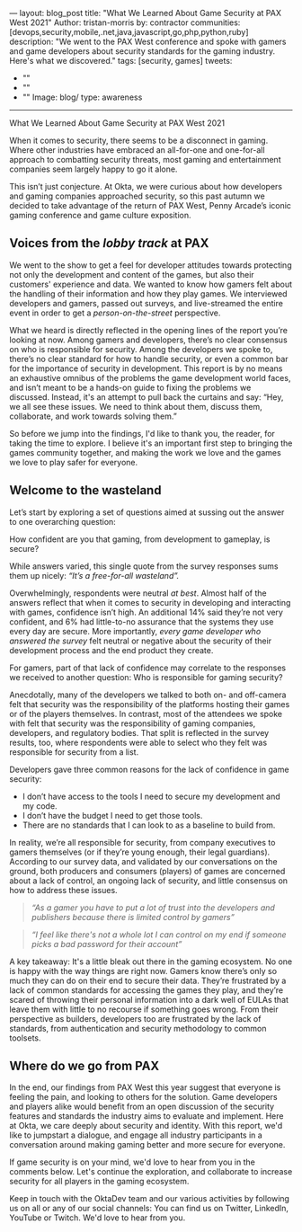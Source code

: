 —
layout: blog_post
title: "What We Learned About Game Security at PAX West 2021"
Author: tristan-morris
by: contractor
communities: [devops,security,mobile,.net,java,javascript,go,php,python,ruby]
description: "We went to the PAX West conference and spoke with gamers and game developers about security standards for the gaming industry. Here's what we discovered."
tags: [security, games]
tweets:
- ""
- ""
- ""
Image: blog/
type: awareness
---

What We Learned About Game Security at PAX West 2021

When it comes to security, there seems to be a disconnect in gaming. Where other industries have embraced an all-for-one and one-for-all approach to combatting security threats, most gaming and entertainment companies seem largely happy to go it alone.

This isn’t just conjecture. At Okta, we were curious about how developers and gaming companies approached security, so this past autumn we decided to take advantage of the return of PAX West, Penny Arcade’s iconic gaming conference and game culture exposition. 

## Voices from the *lobby track* at PAX

We went to the show to get a feel for developer attitudes towards protecting not only the development and content of the games, but also their customers' experience and data. We wanted to know how gamers felt about the handling of their information and how they play games. We interviewed developers and gamers, passed out surveys, and live-streamed the entire event in order to get a *person-on-the-street* perspective.

What we heard is directly reflected in the opening lines of the report you’re looking at now. Among gamers and developers, there’s no clear consensus on who is responsible for security. Among the developers we spoke to, there’s no clear standard for how to handle security, or even a common bar for the importance of security in development.
This report is by no means an exhaustive omnibus of the problems the game development world faces, and isn’t meant to be a hands-on guide to fixing the problems we discussed. 
Instead, it's an attempt to pull back the curtains and say: “Hey, we all see these issues. We need to think about them, discuss them, collaborate, and work towards solving them.”

So before we jump into the findings, I'd like to thank you, the reader, for taking the time to explore. I believe it's an important first step to bringing the games community together, and making the work we love and the games we love to play safer for everyone.


## Welcome to the wasteland

Let’s start by exploring a set of questions aimed at sussing out the answer to one overarching question:

How confident are you that gaming, from development to gameplay, is secure? 

While answers varied, this single quote from the survey responses sums them up nicely: *“It’s a free-for-all wasteland”.*

Overwhelmingly, respondents were neutral *at best*. Almost half of the answers reflect that when it comes to security in developing and interacting with games, confidence isn’t high. An additional 14% said they’re not very confident, and 6% had little-to-no assurance that the systems they use every day are secure. More importantly, *every game developer who answered the survey* felt neutral or negative about the security of their development process and the end product they create.


For gamers, part of that lack of confidence may correlate to the responses we received to another question: Who is responsible for gaming security?

Anecdotally, many of the developers we talked to both on- and off-camera felt that security was the responsibility of the platforms hosting their games or of the players themselves. In contrast, most of the attendees we spoke with felt that security was the responsibility of gaming companies, developers, and regulatory bodies. That split is reflected in the survey results, too, where respondents were able to select who they felt was responsible for security from a list.


Developers gave three common reasons for the lack of confidence in game security: 
- I don’t have access to the tools I need to secure my development and my code. 
- I don’t have the budget I need to get those tools. 
- There are no standards that I can look to as a baseline to build from. 

In reality, we’re all responsible for security, from company executives to gamers themselves (or if they’re young enough, their legal guardians). According to our survey data, and validated by our conversations on the ground, both producers and consumers (players) of games are concerned about a lack of control, an ongoing lack of security, and little consensus on how to address these issues.

> *“As a gamer you have to put a lot of trust into the developers and publishers because there is limited control by gamers”*

> *“I feel like there's not a whole lot I can control on my end if someone picks a bad password for their account”*

A key takeaway: It's a little bleak out there in the gaming ecosystem. No one is happy with the way things are right now. Gamers know there’s only so much they can do on their end to secure their data. They’re frustrated by a lack of common standards for accessing the games they play, and they’re scared of throwing their personal information into a dark well of EULAs that leave them with little to no recourse if something goes wrong. From their perspective as builders, developers too are frustrated by the lack of standards, from authentication and security methodology to common toolsets. 

## Where do we go from PAX 

In the end, our findings from PAX West this year suggest that everyone is feeling the pain, and looking to others for the solution. Game developers and players alike would benefit from an open discussion of the security features and standards the industry aims to evaluate and implement. Here at Okta, we care deeply about security and identity. With this report, we'd like to jumpstart a dialogue, and engage all industry participants in a conversation around making gaming better and more secure for everyone. 

If game security is on your mind, we'd love to hear from you in the comments below. Let's continue the exploration, and collaborate to increase security for all players in the gaming ecosystem.  

Keep in touch with the OktaDev team and our various activities by following us on all or any of our social channels: You can find us on Twitter, LinkedIn, YouTube or Twitch. We'd love to hear from you. 




